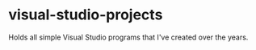 visual-studio-projects
======================

Holds all simple Visual Studio programs that I've created over the years.
